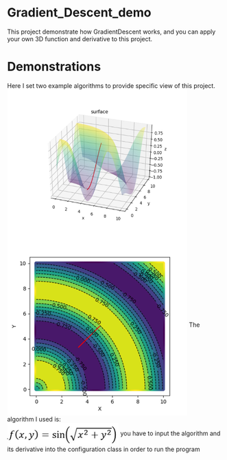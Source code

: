 # Gradient_Descent_demo
This project demonstrate how GradientDescent works, and you can apply your own 3D function and derivative to this project.

# Demonstrations
Here I set two example algorithms to provide specific view of this project.
<img align="center" width="420" height="340" src="https://github.com/jimmg35/Gradient_Descent_demo/blob/master/images/demo1.png">
<img align="center" width="420" height="420" src="https://github.com/jimmg35/Gradient_Descent_demo/blob/master/images/DEMO2.png">
The algorithm I used is:<br>
<img align="center" width="260" height="53" src="https://github.com/jimmg35/Gradient_Descent_demo/blob/master/images/circle.jpg">
you have to input the algorithm and its derivative into the configuration class in order to run the program
